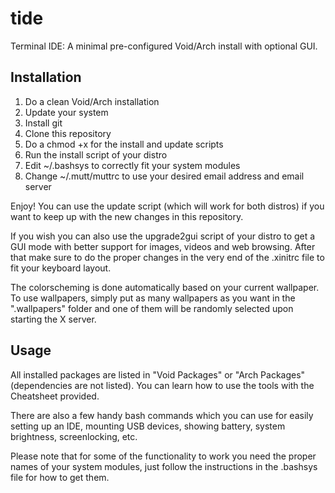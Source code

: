 # tide
Terminal IDE: A minimal pre-configured Void/Arch install with optional GUI.

## Installation

1. Do a clean Void/Arch installation
2. Update your system
3. Install git
4. Clone this repository
5. Do a chmod +x for the install and update scripts
6. Run the install script of your distro
7. Edit ~/.bashsys to correctly fit your system modules
8. Change ~/.mutt/muttrc to use your desired email address and email server

Enjoy! You can use the update script (which will work for both distros) if you want to keep up with the new changes in this repository.

If you wish you can also use the upgrade2gui script of your distro to get a GUI mode with better support for images, videos and web browsing. After that make sure to do the proper changes in the very end of the .xinitrc file to fit your keyboard layout.

The colorscheming is done automatically based on your current wallpaper. To use wallpapers, simply put as many wallpapers as you want in the ".wallpapers" folder and one of them will be randomly selected upon starting the X server.

## Usage

All installed packages are listed in "Void Packages" or "Arch Packages" (dependencies are not listed). You can learn how to use the tools with the Cheatsheet provided. 

There are also a few handy bash commands which you can use for easily setting up an IDE, mounting USB devices, showing battery, system brightness, screenlocking, etc.

Please note that for some of the functionality to work you need the proper names of your system modules, just follow the instructions in the .bashsys file for how to get them.
